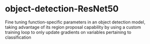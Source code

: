 # object-detection-ResNet50
Fine tuning function-specific parameters in an object detection model, taking advantage of its region proposal capability by using a custom training loop to only update gradients on variables pertaining to classification
